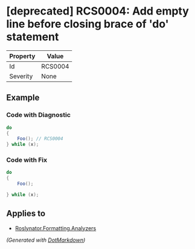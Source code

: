 # \[deprecated\] RCS0004: Add empty line before closing brace of 'do' statement

| Property | Value   |
| -------- | ------- |
| Id       | RCS0004 |
| Severity | None    |

## Example

### Code with Diagnostic

```csharp
do
{
    Foo(); // RCS0004
} while (x);
```

### Code with Fix

```csharp
do
{
    Foo();

} while (x);
```

## Applies to

* [Roslynator.Formatting.Analyzers](https://www.nuget.org/packages/Roslynator.Formatting.Analyzers)


*\(Generated with [DotMarkdown](http://github.com/JosefPihrt/DotMarkdown)\)*
